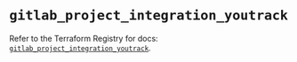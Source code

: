 # `gitlab_project_integration_youtrack`

Refer to the Terraform Registry for docs: [`gitlab_project_integration_youtrack`](https://registry.terraform.io/providers/gitlabhq/gitlab/18.1.0/docs/resources/project_integration_youtrack).
